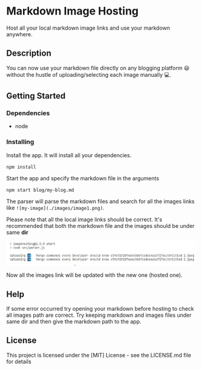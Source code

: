 # Markdown Image Hosting

Host all your local markdown image links and use your markdown anywhere.

## Description

You can now use your markdown file directly on any blogging platform 😃 without the hustle of uploading/selecting each image manually 💻.

## Getting Started

### Dependencies

- node

### Installing

Install the app. It will install all your dependencies.

```
npm install
```

Start the app and specify the markdown file in the arguments

```
npm start blog/my-blog.md
```

The parser will parse the markdown files and search for all the images links like `![my-image](./images/image1.png)`.

Please note that all the local image links should be correct. It's recommended that both the markdown file and the images should be under same **dir**

![output](./snap-output.jpg)

Now all the images link will be updated with the new one (hosted one).

## Help

If some error occurred try opening your markdown before hosting to check all images path are correct. Try keeping markdown and images files under same dir and then give the markdown path to the app.

## License

This project is licensed under the [MIT] License - see the LICENSE.md file for details
